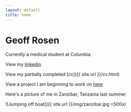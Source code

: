 ```yaml
---
layout: default
title: home
---
```


# Geoff Rosen

Currently a medical student at Columbia

View my [linkedin](https://www.linkedin.com/in/geoffrosen)   

View my partially completed [cv]({{ site.url }}/cv.html)   

View a project I am beginning to work on [here](https://github.com/geoffrosen/vaginal-microbiome)

Here's a picture of me in Zanzibar, Tanzania last summer   

![Jumping off boat]({{ site.url }}/img/zanzibar.jpg =500x)